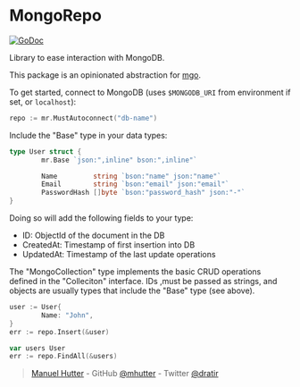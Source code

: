 # MongoRepo

[![GoDoc](https://godoc.org/github.com/mhutter/mr?status.svg)](https://godoc.org/github.com/mhutter/mr)

Library to ease interaction with MongoDB.

This package is an opinionated abstraction for [mgo][].

To get started, connect to MongoDB (uses `$MONGODB_URI` from environment if set, or `localhost`):

```go
repo := mr.MustAutoconnect("db-name")
```

Include the "Base" type in your data types:

```go
type User struct {
        mr.Base `json:",inline" bson:",inline"`

        Name         string `bson:"name" json:"name"`
        Email        string `bson:"email" json:"email"`
        PasswordHash []byte `bson:"password_hash" json:"-"`
}
```

Doing so will add the following fields to your type:

* ID: ObjectId of the document in the DB
* CreatedAt: Timestamp of first insertion into DB
* UpdatedAt: Timestamp of the last update operations

The "MongoCollection" type implements the basic CRUD operations defined in the "Colleciton" interface. IDs ,must be passed as strings, and objects are usually types that include the "Base" type (see above).

```go
user := User{
        Name: "John",
}
err := repo.Insert(&user)

var users User
err := repo.FindAll(&users)
```

> [Manuel Hutter](https://hutter.io) -
> GitHub [@mhutter](https://github.com/mhutter) -
> Twitter [@dratir](https://twitter.com/dratir)

[mgo]: https://github.com/globalsign/mgo
